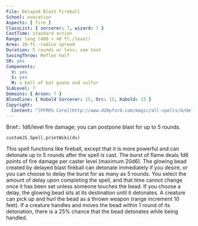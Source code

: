```yaml
---
File: Delayed Blast Fireball
School: evocation
Aspects: [ fire ]
ClassList: { sorcerer: 7, wizard: 7 }
CastTime: standard action
Range: long (400 + 40 ft./level)
Area: 20-ft.-radius spread
Duration: 5 rounds or less; see text
SavingThrow: Reflex half
SR: yes
Components:
  V: yes
  S: yes
  M: a ball of bat guano and sulfur
SLALevel: 7
Domains: { Arson: 7 }
Bloodline: { Kobold Sorcerer: 15, Orc: 15, Kobold: 15 }
Copyright:
  Content: "[PFRPG Core](http://www.d20pfsrd.com/magic/all-spells/d/delayed-blast-fireball)"
---
```

Brief:: 1d6/level fire damage; you can postpone blast for up to 5 rounds.

```dataviewjs
customJS.Spell.printWiki(dv)
```

This spell functions like fireball, except that it is more powerful and can detonate up to 5 rounds after the spell is cast. The burst of flame deals 1d6 points of fire damage per caster level (maximum 20d6). The glowing bead created by delayed blast fireball can detonate immediately if you desire, or you can choose to delay the burst for as many as 5 rounds. You select the amount of delay upon completing the spell, and that time cannot change once it has been set unless someone touches the bead. If you choose a delay, the glowing bead sits at its destination until it detonates. A creature can pick up and hurl the bead as a thrown weapon (range increment 10 feet). If a creature handles and moves the bead within 1 round of its detonation, there is a 25% chance that the bead detonates while being handled.
